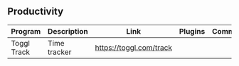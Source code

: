 ## Productivity

| Program | Description | Link | Plugins | Comment |
| --- | --- | --- | --- | --- |
| Toggl Track | Time tracker | https://toggl.com/track |
